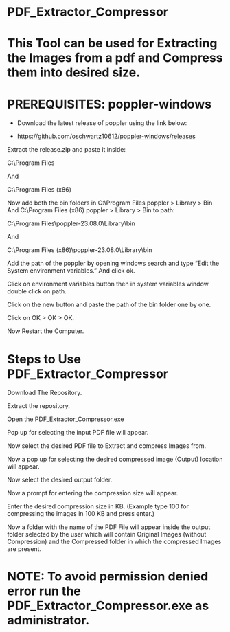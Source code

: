 # PDF_Extractor_Compressor
 
 # This Tool can be used for Extracting the Images from a pdf and Compress them into desired size.

# PREREQUISITES:  poppler-windows

- Download the latest release of poppler using the link below:

- https://github.com/oschwartz10612/poppler-windows/releases

Extract the release.zip and paste it inside:

C:\Program Files

And

C:\Program Files (x86)

Now add both the bin folders in C:\Program Files poppler > Library > Bin And C:\Program Files (x86) poppler > Library > Bin to path:

C:\Program Files\poppler-23.08.0\Library\bin

And

C:\Program Files (x86)\poppler-23.08.0\Library\bin

Add the path of the poppler by opening windows search and type “Edit the System environment variables.” And click ok.

Click on environment variables button then in system variables window double click on path.

Click on the new button and paste the path of the bin folder one by one.

Click on OK > OK > OK.

Now Restart the Computer.



# Steps to Use PDF_Extractor_Compressor

Download The Repository.

Extract the repository.

Open the PDF_Extractor_Compressor.exe

Pop up for selecting the input PDF file will appear.

Now select the desired PDF file to Extract and compress Images from.

Now a pop up for selecting the desired compressed image (Output)  location will appear.

Now select the desired output folder.

Now a prompt for entering the compression size will appear.

Enter the desired compression size in KB.
(Example type 100 for compressing the images in 100 KB and press enter.)

Now a folder with the name of the PDF File will appear inside the output folder selected by the user which will contain Original Images (without Compression) and the Compressed folder in which the compressed Images are present.

# NOTE: To avoid permission denied error run the PDF_Extractor_Compressor.exe as administrator.
